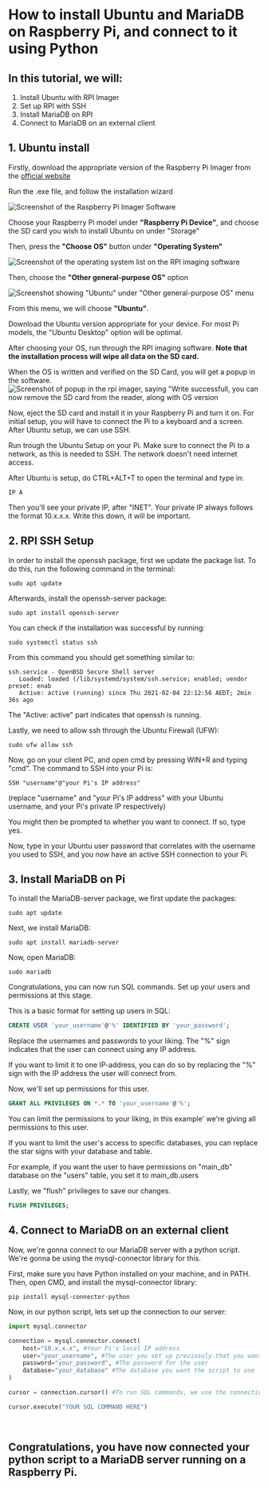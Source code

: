# How to install Ubuntu and MariaDB on Raspberry Pi, and connect to it using Python


## In this tutorial, we will:
1. Install Ubuntu with RPI Imager
2. Set up RPI with SSH 
3. Install MariaDB on RPI
4. Connect to MariaDB on an external client


## 1. Ubuntu install 
Firstly, download the appropriate version of the Raspberry Pi Imager from the [official website](https://www.raspberrypi.com/software/)

Run the .exe file, and follow the installation wizard

![Screenshot of the Raspberry Pi Imager Software](https://files.catbox.moe/1coiwd.png)

Choose your Raspberry Pi model under **"Raspberry Pi Device"**, and choose the SD card you wish to install Ubuntu on under "Storage"

Then, press the **"Choose OS"** button under **"Operating System"**

![Screenshot of the operating system list on the RPI imaging software](https://files.catbox.moe/vj69h1.png)

Then, choose the **"Other general-purpose OS"** option

![Screenshot showing "Ubuntu" under "Other general-purpose OS" menu](https://files.catbox.moe/fht9vb.png)

From this menu, we will choose **"Ubuntu"**.

Download the Ubuntu version appropriate for your device. For most Pi models, the "Ubuntu Desktop" option will be optimal.

After choosing your OS, run through the RPI imaging software. **Note that the installation process will wipe all data on the SD card.**

When the OS is written and verified on the SD Card, you will get a popup in the software.
![Screenshot of popup in the rpi imager, saying "Write successfull, you can now remove the SD card from the reader, along with OS version](https://files.catbox.moe/c3l40x.png)

Now, eject the SD card and install it in your Raspberry Pi and turn it on. For initial setup, you will have to connect the Pi to a keyboard and a screen. After Ubuntu setup, we can use SSH.

Run trough the Ubuntu Setup on your Pi. Make sure to connect the Pi to a network, as this is needed to SSH. The network doesn't need internet access.

After Ubuntu is setup, do CTRL+ALT+T to open the terminal and type in:

```console
IP A
``` 

Then you'll see your private IP, after "INET". Your private IP always follows the format 10.x.x.x. Write this down, it will be important.

## 2. RPI SSH Setup

In order to install the openssh package, first we update the package list. To do this, run the following command in the terminal:
```console
sudo apt update
```
Afterwards, install the openssh-server package:
```console
sudo apt install openssh-server
```

You can check if the installation was successful by running:
```console
sudo systemctl status ssh
```
From this command you should get something similar to:
```Console
ssh.service - OpenBSD Secure Shell server
   Loaded: loaded (/lib/systemd/system/ssh.service; enabled; vendor preset: enab
   Active: active (running) since Thu 2021-02-04 22:12:56 AEDT; 2min 36s ago
```
The "Active: active" part indicates that openssh is running.

Lastly, we need to allow ssh through the Ubuntu Firewall (UFW):
```console
sudo ufw allow ssh
```


Now, go on your client PC, and open cmd by pressing WIN+R and typing "cmd".
The command to SSH into your Pi is:
```console
SSH "username"@"your Pi's IP address"
```
(replace "username" and "your Pi's IP address" with your Ubuntu username, and your Pi's private IP respectively)

You might then be prompted to whether you want to connect. If so, type yes.

Now, type in your Ubuntu user password that correlates with the username you used to SSH, and you now have an active SSH connection to your Pi. 

## 3. Install MariaDB on Pi

To install the MariaDB-server package, we first update the packages:
```console
sudo apt update
```
Next, we install MariaDB:
```console
sudo apt install mariadb-server
```
Now, open MariaDB:
```console
sudo mariadb
```
Congratulations, you can now run SQL commands. Set up your users and permissions at this stage.


This is a basic format for setting up users in SQL:

```sql
CREATE USER 'your_username'@'%' IDENTIFIED BY 'your_password';
```
Replace the usernames and passwords to your liking. The "%" sign indicates that the user can connect using any IP address. 

If you want to limit it to one IP-address, you can do so by replacing the "%" sign with the IP address the user will connect from.

Now, we'll set up permissions for this user.

```sql
GRANT ALL PRIVILEGES ON *.* TO 'your_username'@'%';
```
You can limit the permissions to your liking, in this example' we're giving all permissions to this user.

If you want to limit the user's access to specific databases, you can replace the star signs with your database and table.

For example, if you want the user to have permissions on "main_db" database on the "users" table, you set it to main_db.users

Lastly, we "flush" privileges to save our changes.
```sql
FLUSH PRIVILEGES;
```

## 4. Connect to MariaDB on an external client
Now, we're gonna connect to our MariaDB server with a python script.
We're gonna be using the mysql-connector library for this.


First, make sure you have Python installed on your machine, and in PATH. Then, open CMD, and install the mysql-connector library:
```console
pip install mysql-connector-python
```

Now, in our python script, lets set up the connection to our server:
```python
import mysql.connector

connection = mysql.connector.connect(
    host="10.x.x.x", #Your Pi's local IP address
    user="your_username", #The user you set up previosuly that you want the script to use
    password="your_password", #The password for the user
    database="your_database" #The database you want the script to use
)

cursor = connection.cursor() #To run SQL commands, we use the connection.cursor() function

cursor.execute("YOUR SQL COMMAND HERE")
```
<br>

## Congratulations, you have now connected your python script to a MariaDB server running on a Raspberry Pi.









